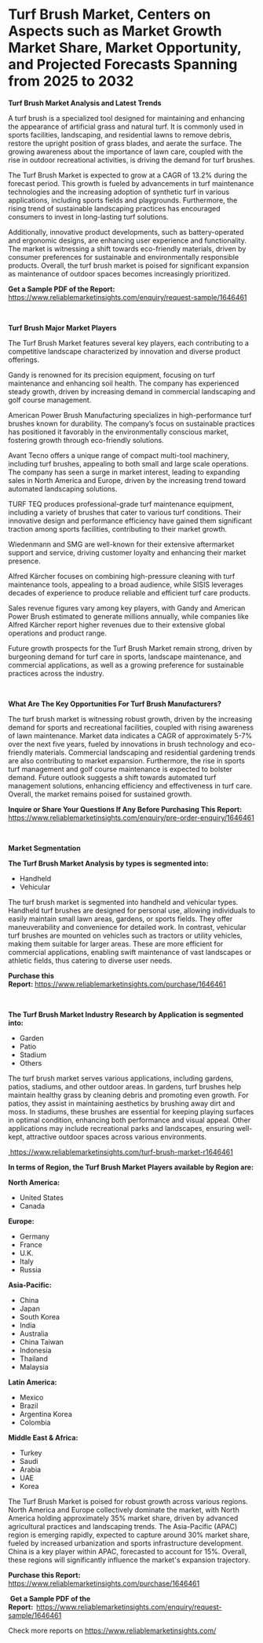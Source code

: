<p><h1>Turf Brush Market, Centers on Aspects such as Market Growth Market Share, Market Opportunity, and Projected Forecasts Spanning from 2025 to 2032</h1></p><p><strong>Turf Brush Market Analysis and Latest Trends</strong></p>
<p><p>A turf brush is a specialized tool designed for maintaining and enhancing the appearance of artificial grass and natural turf. It is commonly used in sports facilities, landscaping, and residential lawns to remove debris, restore the upright position of grass blades, and aerate the surface. The growing awareness about the importance of lawn care, coupled with the rise in outdoor recreational activities, is driving the demand for turf brushes.</p><p>The Turf Brush Market is expected to grow at a CAGR of 13.2% during the forecast period. This growth is fueled by advancements in turf maintenance technologies and the increasing adoption of synthetic turf in various applications, including sports fields and playgrounds. Furthermore, the rising trend of sustainable landscaping practices has encouraged consumers to invest in long-lasting turf solutions. </p><p>Additionally, innovative product developments, such as battery-operated and ergonomic designs, are enhancing user experience and functionality. The market is witnessing a shift towards eco-friendly materials, driven by consumer preferences for sustainable and environmentally responsible products. Overall, the turf brush market is poised for significant expansion as maintenance of outdoor spaces becomes increasingly prioritized.</p></p>
<p><strong>Get a Sample PDF of the Report:&nbsp;</strong> <a href="https://www.reliablemarketinsights.com/enquiry/request-sample/1646461?utm_campaign=3258&utm_medium=2&utm_source=Github&utm_content=ia&utm_term=05042025&utm_id=turf-brush">https://www.reliablemarketinsights.com/enquiry/request-sample/1646461</a></p>
<p>&nbsp;</p>
<p><strong>Turf Brush Major Market Players</strong></p>
<p><p>The Turf Brush Market features several key players, each contributing to a competitive landscape characterized by innovation and diverse product offerings. </p><p>Gandy is renowned for its precision equipment, focusing on turf maintenance and enhancing soil health. The company has experienced steady growth, driven by increasing demand in commercial landscaping and golf course management.</p><p>American Power Brush Manufacturing specializes in high-performance turf brushes known for durability. The company’s focus on sustainable practices has positioned it favorably in the environmentally conscious market, fostering growth through eco-friendly solutions.</p><p>Avant Tecno offers a unique range of compact multi-tool machinery, including turf brushes, appealing to both small and large scale operations. The company has seen a surge in market interest, leading to expanding sales in North America and Europe, driven by the increasing trend toward automated landscaping solutions.</p><p>TURF TEQ produces professional-grade turf maintenance equipment, including a variety of brushes that cater to various turf conditions. Their innovative design and performance efficiency have gained them significant traction among sports facilities, contributing to their market growth.</p><p>Wiedenmann and SMG are well-known for their extensive aftermarket support and service, driving customer loyalty and enhancing their market presence.</p><p>Alfred Kärcher focuses on combining high-pressure cleaning with turf maintenance tools, appealing to a broad audience, while SISIS leverages decades of experience to produce reliable and efficient turf care products.</p><p>Sales revenue figures vary among key players, with Gandy and American Power Brush estimated to generate millions annually, while companies like Alfred Kärcher report higher revenues due to their extensive global operations and product range.</p><p>Future growth prospects for the Turf Brush Market remain strong, driven by burgeoning demand for turf care in sports, landscape maintenance, and commercial applications, as well as a growing preference for sustainable practices across the industry.</p></p>
<p>&nbsp;</p>
<p><strong>What Are The Key Opportunities For Turf Brush Manufacturers?</strong></p>
<p><p>The turf brush market is witnessing robust growth, driven by the increasing demand for sports and recreational facilities, coupled with rising awareness of lawn maintenance. Market data indicates a CAGR of approximately 5-7% over the next five years, fueled by innovations in brush technology and eco-friendly materials. Commercial landscaping and residential gardening trends are also contributing to market expansion. Furthermore, the rise in sports turf management and golf course maintenance is expected to bolster demand. Future outlook suggests a shift towards automated turf management solutions, enhancing efficiency and effectiveness in turf care. Overall, the market remains poised for sustained growth.</p></p>
<p><strong>Inquire or Share Your Questions If Any Before Purchasing This Report:</strong> <a href="https://www.reliablemarketinsights.com/enquiry/pre-order-enquiry/1646461?utm_campaign=3258&utm_medium=2&utm_source=Github&utm_content=ia&utm_term=05042025&utm_id=turf-brush">https://www.reliablemarketinsights.com/enquiry/pre-order-enquiry/1646461</a></p>
<p>&nbsp;</p>
<p><strong>Market Segmentation</strong></p>
<p><strong>The Turf Brush Market Analysis by types is segmented into:</strong></p>
<p><ul><li>Handheld</li><li>Vehicular</li></ul></p>
<p><p>The turf brush market is segmented into handheld and vehicular types. Handheld turf brushes are designed for personal use, allowing individuals to easily maintain small lawn areas, gardens, or sports fields. They offer maneuverability and convenience for detailed work. In contrast, vehicular turf brushes are mounted on vehicles such as tractors or utility vehicles, making them suitable for larger areas. These are more efficient for commercial applications, enabling swift maintenance of vast landscapes or athletic fields, thus catering to diverse user needs.</p></p>
<p><strong>Purchase this Report:&nbsp;</strong><a href="https://www.reliablemarketinsights.com/purchase/1646461?utm_campaign=3258&utm_medium=2&utm_source=Github&utm_content=ia&utm_term=05042025&utm_id=turf-brush">https://www.reliablemarketinsights.com/purchase/1646461</a></p>
<p>&nbsp;</p>
<p><strong>The Turf Brush Market Industry Research by Application is segmented into:</strong></p>
<p><ul><li>Garden</li><li>Patio</li><li>Stadium</li><li>Others</li></ul></p>
<p><p>The turf brush market serves various applications, including gardens, patios, stadiums, and other outdoor areas. In gardens, turf brushes help maintain healthy grass by cleaning debris and promoting even growth. For patios, they assist in maintaining aesthetics by brushing away dirt and moss. In stadiums, these brushes are essential for keeping playing surfaces in optimal condition, enhancing both performance and visual appeal. Other applications may include recreational parks and landscapes, ensuring well-kept, attractive outdoor spaces across various environments.</p></p>
<p><a href="https://www.reliablemarketinsights.com/turf-brush-market-r1646461?utm_campaign=3258&utm_medium=2&utm_source=Github&utm_content=ia&utm_term=05042025&utm_id=turf-brush">&nbsp;https://www.reliablemarketinsights.com/turf-brush-market-r1646461</a></p>
<p><strong>In terms of Region, the Turf Brush Market Players available by Region are:</strong></p>
<p>
    <p> <strong> North America: </strong>
        <ul>
            <li>United States</li>
            <li>Canada</li>
        </ul>
        </p> 
    <p> <strong> Europe: </strong>
        <ul>
            <li>Germany</li>
            <li>France</li>
            <li>U.K.</li>
            <li>Italy</li>
            <li>Russia</li>
        </ul>
        </p> 
    <p> <strong> Asia-Pacific: </strong>
        <ul>
            <li>China</li>
            <li>Japan</li>
            <li>South Korea</li>
            <li>India</li>
            <li>Australia</li>
            <li>China Taiwan</li>
            <li>Indonesia</li>
            <li>Thailand</li>
            <li>Malaysia</li>
        </ul>
        </p> 
    <p> <strong> Latin America: </strong>
        <ul>
            <li>Mexico</li>
            <li>Brazil</li>
            <li>Argentina Korea</li>
            <li>Colombia</li>
        </ul>
        </p> 
    <p> <strong> Middle East & Africa: </strong>
        <ul>
            <li>Turkey</li>
            <li>Saudi</li>
            <li>Arabia</li>
            <li>UAE</li>
            <li>Korea</li>
        </ul>
    </p>
    </p>
<p><p>The Turf Brush Market is poised for robust growth across various regions. North America and Europe collectively dominate the market, with North America holding approximately 35% market share, driven by advanced agricultural practices and landscaping trends. The Asia-Pacific (APAC) region is emerging rapidly, expected to capture around 30% market share, fueled by increased urbanization and sports infrastructure development. China is a key player within APAC, forecasted to account for 15%. Overall, these regions will significantly influence the market's expansion trajectory.</p></p>
<p><strong>Purchase this Report: </strong><a href="https://www.reliablemarketinsights.com/purchase/1646461?utm_campaign=3258&utm_medium=2&utm_source=Github&utm_content=ia&utm_term=05042025&utm_id=turf-brush">https://www.reliablemarketinsights.com/purchase/1646461</a></p>
<p>&nbsp;<strong>Get a Sample PDF of the Report:&nbsp;&nbsp;</strong><a href="https://www.reliablemarketinsights.com/enquiry/request-sample/1646461?utm_campaign=3258&utm_medium=2&utm_source=Github&utm_content=ia&utm_term=05042025&utm_id=turf-brush">https://www.reliablemarketinsights.com/enquiry/request-sample/1646461</a></p>
<p><strong></strong></p>
<p>Check more reports on <a href="https://www.reliablemarketinsights.com/?utm_campaign=3258&utm_medium=2&utm_source=Github&utm_content=ia&utm_term=05042025&utm_id=turf-brush">https://www.reliablemarketinsights.com/</a></p>